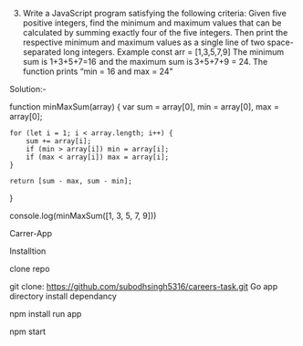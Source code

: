 3. Write a JavaScript program satisfying the following criteria:
Given five positive integers, find the minimum and maximum values that can be calculated by 
summing exactly four of the five integers. Then print the respective minimum and maximum values 
as a single line of two space-separated long integers.
Example
const arr = [1,3,5,7,9]
The minimum sum is 1+3+5+7=16  and the maximum sum is 3+5+7+9 = 24. The function prints “min 
= 16 and max = 24"

Solution:-


function minMaxSum(array) {
    var sum = array[0],
        min = array[0],
        max = array[0];
        
    for (let i = 1; i < array.length; i++) {
        sum += array[i];
        if (min > array[i]) min = array[i];
        if (max < array[i]) max = array[i];
    }

    return [sum - max, sum - min];
}

console.log(minMaxSum([1, 3, 5, 7, 9]))

Carrer-App

Installtion

clone repo

git clone: https://github.com/subodhsingh5316/careers-task.git
Go app directory install dependancy

npm install
run app

npm start
